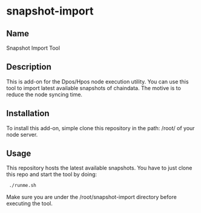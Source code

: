 # snapshot-import

## Name
Snapshot Import Tool

## Description
This is add-on for the Dpos/Hpos node execution utility. You can use this tool to import latest available snapshots of chaindata. The motive is to reduce the node syncing time. 

## Installation
To install this add-on, simple clone this repository in the path: /root/ of your node server. 

## Usage
This repository hosts the latest available snapshots. You have to just clone this repo and start the tool by doing:
```bash
 ./runme.sh
```
Make sure you are under the /root/snapshot-import directory before executing the tool.
